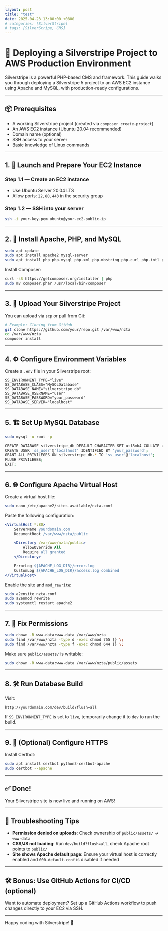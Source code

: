 ```yaml
---
layout: post
title: "test"
date: 2025-04-23 13:00:00 +0800
# categories: [SilverStripe]
# tags: [SilverStripe, CMS]
---
```




# 🚀 Deploying a Silverstripe Project to AWS Production Environment

Silverstripe is a powerful PHP-based CMS and framework. This guide walks you through deploying a Silverstripe 5 project to an AWS EC2 instance using Apache and MySQL, with production-ready configurations.

---

## 📦 Prerequisites

- A working Silverstripe project (created via `composer create-project`)
- An AWS EC2 instance (Ubuntu 20.04 recommended)
- Domain name (optional)
- SSH access to your server
- Basic knowledge of Linux commands

---

## 1. 🔧 Launch and Prepare Your EC2 Instance

### Step 1.1 — Create an EC2 instance

- Use Ubuntu Server 20.04 LTS
- Allow ports: `22`, `80`, `443` in the security group

### Step 1.2 — SSH into your server

```bash
ssh -i your-key.pem ubuntu@your-ec2-public-ip
```

---

## 2. 🧱 Install Apache, PHP, and MySQL

```bash
sudo apt update
sudo apt install apache2 mysql-server
sudo apt install php php-mysql php-xml php-mbstring php-curl php-intl php-gd php-zip unzip
```

Install Composer:

```bash
curl -sS https://getcomposer.org/installer | php
sudo mv composer.phar /usr/local/bin/composer
```

---

## 3. 📁 Upload Your Silverstripe Project

You can upload via `scp` or pull from Git:

```bash
# Example: Cloning from GitHub
git clone https://github.com/your/repo.git /var/www/nzta
cd /var/www/nzta
composer install
```

---

## 4. ⚙️ Configure Environment Variables

Create a `.env` file in your Silverstripe root:

```dotenv
SS_ENVIRONMENT_TYPE="live"
SS_DATABASE_CLASS="MySQLDatabase"
SS_DATABASE_NAME="silverstripe_db"
SS_DATABASE_USERNAME="user"
SS_DATABASE_PASSWORD="your_password"
SS_DATABASE_SERVER="localhost"
```

---

## 5. 🏗️ Set Up MySQL Database

```bash
sudo mysql -u root -p

CREATE DATABASE silverstripe_db DEFAULT CHARACTER SET utf8mb4 COLLATE utf8mb4_general_ci;
CREATE USER 'ss_user'@'localhost' IDENTIFIED BY 'your_password';
GRANT ALL PRIVILEGES ON silverstripe_db.* TO 'ss_user'@'localhost';
FLUSH PRIVILEGES;
EXIT;
```

---

## 6. 🌐 Configure Apache Virtual Host

Create a virtual host file:

```bash
sudo nano /etc/apache2/sites-available/nzta.conf
```

Paste the following configuration:

```apache
<VirtualHost *:80>
    ServerName yourdomain.com
    DocumentRoot /var/www/nzta/public

    <Directory /var/www/nzta/public>
        AllowOverride All
        Require all granted
    </Directory>

    ErrorLog ${APACHE_LOG_DIR}/error.log
    CustomLog ${APACHE_LOG_DIR}/access.log combined
</VirtualHost>
```

Enable the site and `mod_rewrite`:

```bash
sudo a2ensite nzta.conf
sudo a2enmod rewrite
sudo systemctl restart apache2
```

---

## 7. 🔐 Fix Permissions

```bash
sudo chown -R www-data:www-data /var/www/nzta
sudo find /var/www/nzta -type d -exec chmod 755 {} \;
sudo find /var/www/nzta -type f -exec chmod 644 {} \;
```

Make sure `public/assets/` is writable:

```bash
sudo chown -R www-data:www-data /var/www/nzta/public/assets
```

---

## 8. 🛠️ Run Database Build

Visit:

```
http://yourdomain.com/dev/build?flush=all
```

If `SS_ENVIRONMENT_TYPE` is set to `live`, temporarily change it to `dev` to run the build.

---

## 9. 🚀 (Optional) Configure HTTPS

Install Certbot:

```bash
sudo apt install certbot python3-certbot-apache
sudo certbot --apache
```

---

## ✅ Done!

Your Silverstripe site is now live and running on AWS!

---

## 🧪 Troubleshooting Tips

- **Permission denied on uploads**: Check ownership of `public/assets/` → `www-data`
- **CSS/JS not loading**: Run `dev/build?flush=all`, check Apache root points to `public/`
- **Site shows Apache default page**: Ensure your virtual host is correctly enabled and `000-default.conf` is disabled if needed

---

## 🛠️ Bonus: Use GitHub Actions for CI/CD (optional)

Want to automate deployment? Set up a GitHub Actions workflow to push changes directly to your EC2 via SSH.

---

Happy coding with Silverstripe! 🧁
